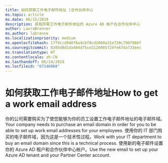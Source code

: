 ```yaml
---
title: 如何获取工作电子邮件地址 |合作伙伴中心
ms.topic: article
ms.date: 06/15/2019
description: 获取所需工作电子邮件地址的 Azure AD 帐户在合作伙伴中心
author: LauraBrenner
ms.author: labrenne
ms.localizationpriority: medium
ms.openlocfilehash: 17f9ccd948f6a4cbf8cd2068a31e720c790f986f
ms.sourcegitcommit: 8305d8d1da404d75ce3120085724fe67da733eec
ms.translationtype: HT
ms.contentlocale: zh-CN
ms.lasthandoff: 06/14/2019
ms.locfileid: "67146068"
---
```

# <a name="how-to-get-a-work-email-address"></a><span data-ttu-id="b540e-103">如何获取工作电子邮件地址</span><span class="sxs-lookup"><span data-stu-id="b540e-103">How to get a work email address</span></span>

<span data-ttu-id="b540e-104">你的公司需要购买为了使您能够为你的员工设置工作电子邮件地址的电子邮件域。</span><span class="sxs-lookup"><span data-stu-id="b540e-104">Your company needs to purchase an email domain in order for you to be able to set up work email addresses for your employees.</span></span> <span data-ttu-id="b540e-105">使用你的 IT 部门购买的电子邮件域，因为这是一个技术性过程。</span><span class="sxs-lookup"><span data-stu-id="b540e-105">Work with your IT department to buy an email domain since this is a technical process.</span></span> <span data-ttu-id="b540e-106">使用新的电子邮件设置你的 Azure AD 租户和合作伙伴中心帐户。</span><span class="sxs-lookup"><span data-stu-id="b540e-106">Use the new email to set up your Azure AD tenant and your Partner Center account.</span></span>
